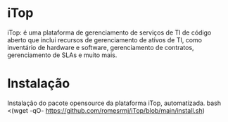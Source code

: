 # iTop
iTop: é uma plataforma de gerenciamento de serviços de TI de código aberto que inclui recursos de gerenciamento de ativos de TI, como inventário de hardware e software, gerenciamento de contratos, gerenciamento de SLAs e muito mais.

# Instalação
Instalação do pacote opensource da plataforma iTop, automatizada.
bash <(wget -qO- https://github.com/romesrmj/iTop/blob/main/install.sh)
